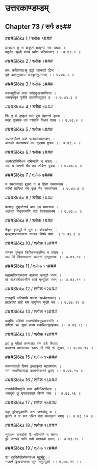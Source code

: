 उत्तरकाण्डम्डम्
===============================


## Chapter 73  / सर्गः ७३##


###Slōka 1 / श्लोक १###


    प्रस्थाप्य तु स शत्रुघ्नं भ्रातृभ्यां सह राघवः ।
    प्रमुमोद सुखी राज्यं धर्मेण परिपालयन् ।। ७.७३.१ ॥


###Slōka 2 / श्लोक २###


    ततः कतिपयाहःसु वृद्धो जानपदो द्विजः ।
    मृतं बालमुपादाय राजद्वारमुपागमत् ।। ७.७३.२ ॥


###Slōka 3 / श्लोक ३###


    रुदन्बहुविधा वाचः स्नेहदुःखसमन्विताः ।
    असकृत्पुत्र पुत्रेति वाक्यमेतदुवाच ह ।। ७.७३.३ ॥


###Slōka 4 / श्लोक ४###


    किं नु मे दुष्कृतं कर्म पुरा देहान्तरे कृतम् ।
    यदहं पुत्रमेकं त्वां पश्यामि निधनं गतम् ।। ७.७३.४ ॥


###Slōka 5 / श्लोक ५###


    अप्राप्तयौवनं बालं पञ्चवर्षसहस्रकम् ।
    अकाले कालमापन्नं मम दुःखाय पुत्रक ।। ७.७३.५ ॥


###Slōka 6 / श्लोक ६###


    अल्पैरहोभिर्निधनं गमिष्यामि न संशयः ।
    अहं च जननी चैव तव शोकेन पुत्रक ।। ७.७३.६ ॥


###Slōka 7 / श्लोक ७###


    न स्मराम्यनृतं ह्युक्तं न च हिंसां स्मराम्यहम् ।
    सर्वेषां प्राणिनां पापं कृतं नैव स्मराम्यहम् ।। ७.७३.७ ॥


###Slōka 8 / श्लोक ८###


    केनाद्य दुष्कृतेनायं बाल एव ममात्मजः ।
    अकृत्वा पितृकार्याणि गतो वैवस्वतक्षयम् ।। ७.७३.८ ॥


###Slōka 9 / श्लोक ९###


    नेदृशं दृष्टपूर्वं मे श्रुतं वा घोरदर्शनम् ।
    मृत्युरप्राप्तकालानां रामस्य विषये यथा ।। ७.७३.९ ॥


###Slōka 10 / श्लोक १०###


    रामस्य दुष्कृतं किञ्चिन्महदस्ति न संशयः ।
    यथा हि विषयस्थानां बालानां मृत्युरागतः ।। ७.७३.१० ॥


###Slōka 11 / श्लोक ११###


    नह्यन्यविषयस्थानां बालानां मृत्युतो भयम् ।
    त्वं राजञ्जीवयस्वैनं बालं मृत्युवशं गतम् ।। ७.७३.११ ॥


###Slōka 12 / श्लोक १२###


    राजद्वारि मरिष्यामि पत्न्या सार्धमनाथवत् ।
    ब्रह्महत्यां ततो राम समुपेत्य सुखी भव ।। ७.७३.१२ ॥


###Slōka 13 / श्लोक १३###


    भ्रातृभिः सहितो राजन्दीर्घमायुरवाप्स्यसि ।
    उषिताः स्म सुखं राज्ये तवास्मिन्सुमहाबल ।। ७.७३.१३ ॥


###Slōka 14 / श्लोक १४###


    इदं तु पतितं तस्मात्तव राम वशे स्थिताः ।
    कालस्य वशमापन्नाः स्वल्पं हि नहि नः सुखम् ।। ७.७३.१४ ॥


###Slōka 15 / श्लोक १५###


    सम्प्रत्यनाथो विषय इक्ष्वाकूणां महात्मनाम् ।
    रामं नाथमिहासाद्य बालान्तकरणं ध्रुवम् ।। ७.७३.१५ ॥


###Slōka 16 / श्लोक १६###


    राजदोषैर्विपद्यन्ते प्रजा ह्यविधिपालिताः ।
    असद्वृत्ते तु नृपतावकाले म्रियते जनः ।। ७.७३.१६ ॥


###Slōka 17 / श्लोक १७###


    यद्वा पुरेष्वयुक्तानि जना जनपदेषु च ।
    कुर्वते न च रक्षा ऽस्ति तदा कालकृतं भयम् ।। ७.७३.१७ ॥


###Slōka 18 / श्लोक १८###


    सुव्यक्तं राजदोषो हि भविष्यति न संशयः ।
    पुरे जनपदे चापि ततो बालवधो ह्ययम् ।। ७.७३.१८ ॥


###Slōka 19 / श्लोक १९###


    एवं बहुविधैर्वाक्यैरुपरुध्य मुहुर्मुहुः ।
    राजानं दुःखसन्तप्तः सुतं तमुपगूहते ।। ७.७३.१९ ।।


